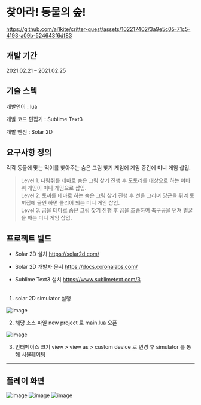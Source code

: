 # 찾아라! 동물의 숲!

https://github.com/al1kite/critter-quest/assets/102217402/3a9e5c05-71c5-4193-a09b-524643f6df83

## 개발 기간 
2021.02.21 – 2021.02.25 <br>

## 기술 스텍
개발언어 : lua 

개발 코드 편집기 : Sublime Text3 

개발 엔진 : Solar 2D <br>


## 요구사항 정의
각각 동물에 맞는 먹이를 찾아주는 숨은 그림 찾기 게임에 게임 중간에 미니 게임 삽입.

> Level 1. 다람쥐를 테마로 숨은 그림 찾기 진행 후 도토리를 대상으로 하는 야바위 게임이 미니 게임으로 삽입. <br>
> Level 2. 토끼를 테마로 하는 숨은 그림 찾기 진행 후 선을 그리며 당근을 튀겨 토끼집에 골인 하면 클리어 되는 미니 게임 삽입. <br>
> Level 3. 곰을 테마로 숨은 그림 찾기 진행 후 곰을 조종하여 축구공을 던져 벌꿀을 깨는 미니 게임 삽입.



## 프로젝트 빌드

- Solar 2D 설치
https://solar2d.com/

- Solar 2D 개발자 문서
https://docs.coronalabs.com/

- Sublime Text3 설치
https://www.sublimetext.com/3 <br><br>

1. solar 2D simulator 실행

![image](https://github.com/al1kite/Find-it-Animal-Crossing/assets/102217402/7d141b10-388a-4cf1-bf59-88c634c4ce22)

2. 해당 소스 파일 new project 로 main.lua  오픈 

![image](https://github.com/al1kite/Find-it-Animal-Crossing/assets/102217402/7389111f-b59f-4a7b-916d-adb6b1486a35)

3. 인터페이스 크기 view > view as > custom device 로 변경 후 simulator 를 통해 시뮬레이팅

--- 

## 플레이 화면 
![image](https://user-images.githubusercontent.com/102217402/210731446-e220921c-0c39-4347-b95a-a02543d746dc.png)
![image](https://user-images.githubusercontent.com/102217402/210731460-46948a43-ebad-44f0-8e92-f9c167e7e82d.png)
![image](https://user-images.githubusercontent.com/102217402/210731417-478de790-8ed9-478b-b342-581370ae3cc5.png)
<br><br>

